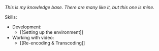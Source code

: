 _This is my knowledge base. There are many like it, but this one is mine._

Skills:
- Development:
  - [[Setting up the environment]]
- Working with video:
  - [[Re-encoding & Transcoding]]
